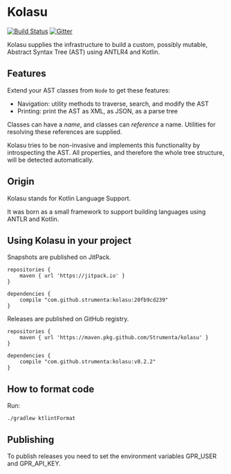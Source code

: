 # Kolasu

[![Build Status](https://travis-ci.org/Strumenta/kolasu.svg?branch=master)](https://travis-ci.org/Strumenta/kolasu)
[![Gitter](https://badges.gitter.im/lang-eng/community.svg)](https://gitter.im/lang-eng/community?utm_source=badge&utm_medium=badge&utm_campaign=pr-badge)

Kolasu supplies the infrastructure to build a custom, possibly mutable, Abstract Syntax Tree (AST) using ANTLR4 and Kotlin.

## Features

Extend your AST classes from `Node` to get these features:
* Navigation: utility methods to traverse, search, and modify the AST
* Printing: print the AST as XML, as JSON, as a parse tree 

Classes can have a *name*, and classes can *reference* a name.
Utilities for resolving these references are supplied.

Kolasu tries to be non-invasive and implements this functionality by introspecting the AST.
All properties, and therefore the whole tree structure, will be detected automatically. 

## Origin

Kolasu stands for Kotlin Language Support. 

It was born as a small framework to support building languages using ANTLR and Kotlin. 

## Using Kolasu in your project

Snapshots are published on JitPack.

```
repositories {
    maven { url 'https://jitpack.io' }
}

dependencies {
    compile "com.github.strumenta:kolasu:20fb9cd239"
}
```

Releases are published on GitHub registry. 

```
repositories {
    maven { url 'https://maven.pkg.github.com/Strumenta/kolasu' }
}

dependencies {
    compile "com.github.strumenta:kolasu:v0.2.2"
}
```

## How to format code

Run:

```
./gradlew ktlintFormat
```

## Publishing

To publish releases you need to set the environment variables GPR_USER and GPR_API_KEY.
